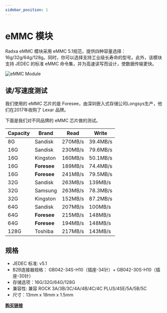 ```yaml
---
sidebar_position: 1
---
```


# eMMC 模块

Radxa eMMC 模块采用 eMMC 5.1规范，提供四种容量选择： 16g/32g/64g/128g。同时，你可以选择支持工业级长寿命的型号。此外，该模块支持 JEDEC 的标准 eMMC 命令集，并为高速读写而设计，使数据传输更快。

![eMMC Module](/img/accessories/emmc-module.webp)

## 读/写速度测试

我们使用的 eMMC 芯片的是 Foresee，由深圳嵌入式存储公司Longsys生产，他们在2017年收购了 Lexar 品牌。

下面是我们对不同品牌的 eMMC 芯片做的测试。

| Capacity | Brand       | Read    | Write    |
| -------- | ----------- | ------- | -------- |
| 8G       | Sandisk     | 270MB/s | 39.4MB/s |
| 16G      | Sandisk     | 230MB/s | 79.6MB/s |
| 16G      | Kingston    | 160MB/s | 50.1MB/s |
| 16G      | **Foresee** | 189MB/s | 74.4MB/s |
| 16G      | **Foresee** | 241MB/s | 79.5MB/s |
| 32G      | Sandisk     | 263MB/s | 139MB/s  |
| 32G      | Samsung     | 263MB/s | 78.3MB/s |
| 32G      | Kingston    | 152MB/s | 87.2MB/s |
| 64G      | Sandisk     | 207MB/s | 100MB/s  |
| 64G      | **Foresee** | 215MB/s | 148MB/s  |
| 64G      | **Foresee** | 194MB/s | 148MB/s  |
| 128G     | Toshiba     | 217MB/s | 143MB/s  |

## 规格

- JEDEC 标准: v5.1
- B2B连接器规格： GB042-34S-H10（插座-34针）+ GB042-30S-H10（插座-30针）
- 存储选项：16G/32G/64G/128G
- 兼容性: 兼容 ROCK 3A/3B/3C/4A/4B/4C/4C PLUS/4SE/5A/5B/5C
- 尺寸：13mm x 18mm x 1.5mm

[**购买链接**](https://radxa.com/products/accessories/emmc-module#buy)
